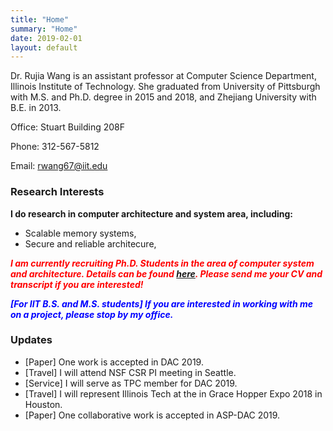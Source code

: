 ```yaml
---
title: "Home"
summary: "Home"
date: 2019-02-01
layout: default
---
```


Dr. Rujia Wang is an assistant professor at Computer Science Department, Illinois Institute of Technology. She graduated from University of Pittsburgh with M.S. and Ph.D. degree in 2015 and 2018, and Zhejiang University with B.E. in 2013.

Office: Stuart Building 208F

Phone: 312-567-5812

Email: rwang67@iit.edu


### Research Interests
**I do research in computer architecture and system area, including:**

* Scalable memory systems,
* Secure and reliable architecure,

<span style="color:red">***I am currently recruiting Ph.D. Students in the area of computer system and architecture. Details can be found [here](/students). Please send me your CV and transcript if you are interested!***</span>

<span style="color:blue">***[For IIT B.S. and M.S. students] If you are interested in working with me on a project, please stop by my office.***</span>


### Updates
* [Paper] One work is accepted in DAC 2019.
* [Travel] I will attend NSF CSR PI meeting in Seattle.
* [Service] I will serve as TPC member for DAC 2019.
* [Travel] I will represent Illinois Tech at the in Grace Hopper Expo 2018 in Houston.
* [Paper] One collaborative work is accepted in ASP-DAC 2019.
